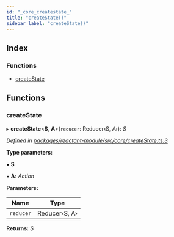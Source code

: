 ```yaml
---
id: "_core_createstate_"
title: "createState()"
sidebar_label: "createState()"
---
```


## Index

### Functions

* [createState](_core_createstate_.md#createstate)

## Functions

###  createState

▸ **createState**<**S**, **A**>(`reducer`: Reducer‹S, A›): *S*

*Defined in [packages/reactant-module/src/core/createState.ts:3](https://github.com/unadlib/reactant/blob/d78fe4b/packages/reactant-module/src/core/createState.ts#L3)*

**Type parameters:**

▪ **S**

▪ **A**: *Action*

**Parameters:**

Name | Type |
------ | ------ |
`reducer` | Reducer‹S, A› |

**Returns:** *S*
